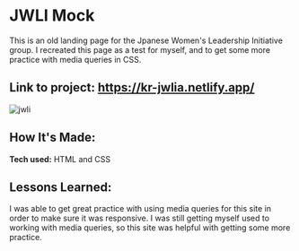 # JWLI Mock
This is an old landing page for the Jpanese Women's Leadership Initiative group. I recreated this page as a test for myself, and to get some more practice with media queries in CSS.
## **Link to project:** https://kr-jwlia.netlify.app/
![jwli](zodiacPic.png)

## How It's Made:
**Tech used:** HTML and CSS

## Lessons Learned:
I was able to get great practice with using media queries for this site in order to make sure it was responsive. I was still getting myself used to working with media queries, so this site was helpful with getting some more practice.
